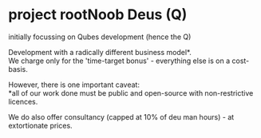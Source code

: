 # project rootNoob Deus (Q)  
initially focussing on Qubes development (hence the Q)  

Development with a radically different business model*.  
We charge only for the 'time-target bonus' - everything else is on a cost-basis.  

However, there is one important caveat:  
*all of our work done must be public and open-source with non-restrictive licences.  

We do also offer consultancy (capped at 10% of deu man hours) - at extortionate prices.
